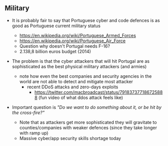 ## Military

  * It is probably fair to say that Portuguese cyber and code defences is as good as Portuguese current military status
    * https://en.wikipedia.org/wiki/Portuguese_Armed_Forces
    * https://en.wikipedia.org/wiki/Portuguese_Air_Force
    * Question why doesn't Portugal needs F-16?
    * 2.138,8 billion euros budget (2014)

  * The problem is that the cyber attackers that will hit Portugal are as sophisticated as the best physical military attackers (and armies)
    * note how even the best companies and security agencies in the world are not able to detect and mitigate most attacker
      * recent DDoS attacks and zero-days exploits
        * https://twitter.com/macbroadcast/status/791837377186725888 (fun video of what ddos attack feels like)
  * Important question is _"Do we want to do something about it, or be hit by the cross-fire?"_
      * Note that as attackers get more sophisticated they will gravitate to counties/companies with weaker defences (since they take longer with ramp up)
      * Massive cyber/app security skills shortage today

  
